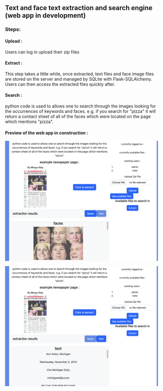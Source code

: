 ## Text and face text extraction and search engine (web app in development)

### Steps: 

#### Upload : 
Users can log in upload their zip files

#### Extract : 
This step takes a little while, once extracted, text files and face image files are stored on the server and 
managed by SQLite with Flask-SQLAlchemy.
Users can then access the extracted files quickly after.

#### Search : 
python code is used to allows one to search through the images looking for the occurrences of keywords and faces. e.g. if you search for "pizza" it will return a contact sheet of all of the faces which were located on the page which mentions "pizza".

#### Preview of the web app in construction : 
![extracted frontal faces](static/img/sample_extracted_frontal_faces.png)

![extracted text](static/img/sample_extracted_text.png)